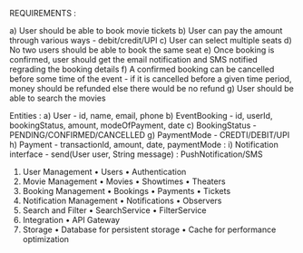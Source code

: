 REQUIREMENTS :

a) User should be able to book movie tickets 
b) User can pay the amount through various ways - debit/credit/UPI
c) User can select multiple seats 
d) No two users should be able to book the same seat
e) Once booking is confirmed, user should get the email notification and SMS notified regrading the booking details
f) A confirmed booking can be cancelled before some time of the event - if it is cancelled before a given time period,  money should be refunded else there would be no refund
g) User should be able to search the movies


Entities : 
a) User - id, name, email,  phone
b) EventBooking - id, userId, bookingStatus, amount, modeOfPayment, date
c) BookingStatus - PENDING/CONFIRMED/CANCELLED
g) PaymentMode - CREDTI/DEBIT/UPI
h) Payment - transactionId, amount, date, paymentMode : 
i) Notification interface - send(User user, String message) : PushNotification/SMS



1.	User Management
	•	Users
	•	Authentication
2.	Movie Management
	•	Movies
	•	Showtimes
	•	Theaters
3.	Booking Management
	•	Bookings
	•	Payments
	•	Tickets
4.	Notification Management
	•	Notifications
	•	Observers
5.	Search and Filter
	•	SearchService
	•	FilterService
6.	Integration
	•	API Gateway
7.	Storage
	•	Database for persistent storage
	•	Cache for performance optimization